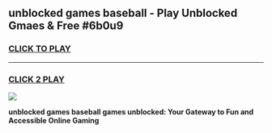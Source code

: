 
## unblocked games baseball - Play Unblocked Gmaes & Free #6b0u9
<h3>
<a href="https://premium.freeplayer.one?title=unblocked_games_baseball&ref=01M">CLICK TO PLAY</a></h3>
<hr>

<h3>
<a href="https://premium.freeplayer.one?title=unblocked_games_baseball&ref=01M">CLICK 2 PLAY</a>
  
</h3>

<a href="https://premium.freeplayer.one?title=unblocked_games_baseball&ref=01M"><img src="https://clearcache.store/games.png"></a>


**unblocked games baseball games unblocked: Your Gateway to Fun and Accessible Online Gaming**
